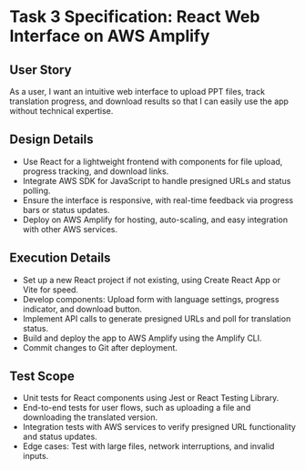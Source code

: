 # Task 3 Specification: React Web Interface on AWS Amplify

## User Story
As a user, I want an intuitive web interface to upload PPT files, track translation progress, and download results so that I can easily use the app without technical expertise.

## Design Details
- Use React for a lightweight frontend with components for file upload, progress tracking, and download links.
- Integrate AWS SDK for JavaScript to handle presigned URLs and status polling.
- Ensure the interface is responsive, with real-time feedback via progress bars or status updates.
- Deploy on AWS Amplify for hosting, auto-scaling, and easy integration with other AWS services.

## Execution Details
- Set up a new React project if not existing, using Create React App or Vite for speed.
- Develop components: Upload form with language settings, progress indicator, and download button.
- Implement API calls to generate presigned URLs and poll for translation status.
- Build and deploy the app to AWS Amplify using the Amplify CLI.
- Commit changes to Git after deployment.

## Test Scope
- Unit tests for React components using Jest or React Testing Library.
- End-to-end tests for user flows, such as uploading a file and downloading the translated version.
- Integration tests with AWS services to verify presigned URL functionality and status updates.
- Edge cases: Test with large files, network interruptions, and invalid inputs.
